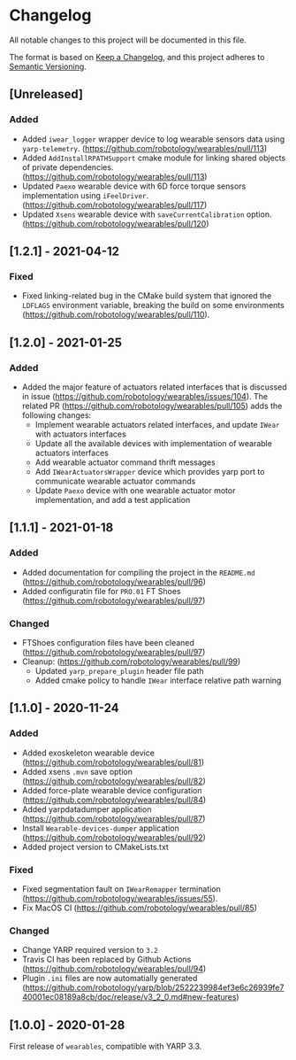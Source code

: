 # Changelog
All notable changes to this project will be documented in this file.

The format is based on [Keep a Changelog](https://keepachangelog.com/en/1.0.0/),
and this project adheres to [Semantic Versioning](https://semver.org/spec/v2.0.0.html).

## [Unreleased]

### Added
- Added `iwear_logger` wrapper device to log wearable sensors data using `yarp-telemetry`. (https://github.com/robotology/wearables/pull/113)
- Added `AddInstallRPATHSupport` cmake module for linking shared objects of private dependencies. (https://github.com/robotology/wearables/pull/113)
- Updated `Paexo` wearable device with 6D force torque sensors implementation using `iFeelDriver`. (https://github.com/robotology/wearables/pull/117)
- Updated `Xsens` wearable device with `saveCurrentCalibration` option. (https://github.com/robotology/wearables/pull/120)

## [1.2.1] - 2021-04-12

### Fixed
  - Fixed linking-related bug in the CMake build system that ignored the `LDFLAGS`  environment variable, breaking the build on some environments (https://github.com/robotology/wearables/pull/110).

## [1.2.0] - 2021-01-25

### Added
- Added the major feature of actuators related interfaces that is discussed in issue (https://github.com/robotology/wearables/issues/104). The related PR (https://github.com/robotology/wearables/pull/105) adds the following changes:
  - Implement wearable actuators related interfaces, and update `IWear` with actuators interfaces
  - Update all the available devices with implementation of wearable actuators interfaces
  - Add wearable actuator command thrift messages
  - Add `IWearActuatorsWrapper` device which provides yarp port to communicate wearable actuator commands
  - Update `Paexo` device with one wearable actuator motor implementation, and add a test application

## [1.1.1] - 2021-01-18

### Added
- Added documentation for compiling the project in the `README.md` (https://github.com/robotology/wearables/pull/96)
- Added configuratin file for `PRO.01` FT Shoes (https://github.com/robotology/wearables/pull/97)

### Changed
- FTShoes configuration files have been cleaned (https://github.com/robotology/wearables/pull/97)
- Cleanup: (https://github.com/robotology/wearables/pull/99)
    - Updated `yarp_prepare_plugin` header file path
    - Added cmake policy to handle `IWear` interface relative path warning

## [1.1.0] - 2020-11-24

### Added
- Added exoskeleton wearable device (https://github.com/robotology/wearables/pull/81)
- Added xsens `.mvn` save option (https://github.com/robotology/wearables/pull/82)
- Added force-plate wearable device configuration (https://github.com/robotology/wearables/pull/84)
- Added yarpdatadumper application (https://github.com/robotology/wearables/pull/87)
- Install `Wearable-devices-dumper` application (https://github.com/robotology/wearables/pull/92)
- Added project version to CMakeLists.txt

### Fixed
- Fixed segmentation fault on `IWearRemapper` termination (https://github.com/robotology/wearables/issues/55).
- Fix MacOS CI (https://github.com/robotology/wearables/pull/85)

### Changed
- Change YARP required version to `3.2`
- Travis CI has been replaced by Github Actions (https://github.com/robotology/wearables/pull/94)
- Plugin `.ini` files are now automatially generated (https://github.com/robotology/yarp/blob/2522239984ef3e6c26939fe740001ec08189a8cb/doc/release/v3_2_0.md#new-features)

## [1.0.0] - 2020-01-28

First release of `wearables`, compatible with YARP 3.3.
